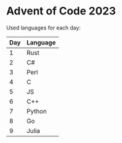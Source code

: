 # Advent of Code 2023

Used languages for each day:

| Day | Language |
|-----|----------|
|  1  | Rust     |
|  2  | C#       |
|  3  | Perl     |
|  4  | C        |
|  5  | JS       |
|  6  | C++      |
|  7  | Python   |
|  8  | Go       |
|  9  | Julia    |
